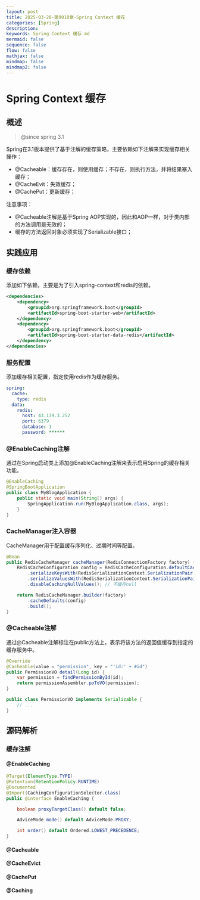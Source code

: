 ```yaml
---
layout: post
title: 2025-03-28-第0010章-Spring Context 缓存
categories: [Spring]
description: 
keywords: Spring Context 缓存.md
mermaid: false
sequence: false
flow: false
mathjax: false
mindmap: false
mindmap2: false
---
```

# Spring Context 缓存

## 概述

> @since spring 3.1



Spring在3.1版本提供了基于注解的缓存策略，主要依赖如下注解来实现缓存相关操作：

- @Cacheable：缓存存在，则使用缓存；不存在，则执行方法，并将结果塞入缓存；
- @CacheEvit：失效缓存；
- @CachePut：更新缓存；



注意事项：

- @Cacheable注解是基于Spring AOP实现的，因此和AOP一样，对于类内部的方法调用是无效的；
- 缓存的方法返回对象必须实现了Serializable接口；



## 实践应用

### 缓存依赖

添加如下依赖，主要是为了引入spring-context和redis的依赖。

```xml
<dependencies>
    <dependency>
        <groupId>org.springframework.boot</groupId>
        <artifactId>spring-boot-starter-web</artifactId>
    </dependency>
    <dependency>
        <groupId>org.springframework.boot</groupId>
        <artifactId>spring-boot-starter-data-redis</artifactId>
    </dependency>
</dependencies>
```



### 服务配置

添加缓存相关配置，指定使用redis作为缓存服务。

```yaml
spring:  
  cache:
    type: redis
  data:
    redis:
      host: 43.139.3.252
      port: 6379
      database: 1
      password: ******
```



### @EnableCaching注解

通过在Spring启动类上添加@EnableCaching注解来表示启用Spring的缓存相关功能。

```java
@EnableCaching
@SpringBootApplication
public class MyBlogApplication {
    public static void main(String[] args) {
        SpringApplication.run(MyBlogApplication.class, args);
    }
}
```



### CacheManager注入容器

CacheManager用于配置缓存序列化、过期时间等配置。

```java
@Bean
public RedisCacheManager cacheManager(RedisConnectionFactory factory) {
    RedisCacheConfiguration config = RedisCacheConfiguration.defaultCacheConfig()
        .serializeKeysWith(RedisSerializationContext.SerializationPair.fromSerializer(new StringRedisSerializer()))
        .serializeValuesWith(RedisSerializationContext.SerializationPair.fromSerializer(new GenericJackson2JsonRedisSerializer()))
        .disableCachingNullValues(); // 不缓存null

    return RedisCacheManager.builder(factory)
        .cacheDefaults(config)
        .build();
}
```



### @Cacheable注解

通过@Cacheable注解标注在public方法上，表示将该方法的返回值缓存到指定的缓存服务中。

```java
@Override
@Cacheable(value = "permission", key = "'id:' + #id")
public PermissionVO detail(Long id) {
    var permission = findPermissionById(id);
    return permissionAssembler.poToVO(permission);
}
```



```java
public class PermissionVO implements Serializable {
    // ...
}
```



## 源码解析

### 缓存注解

#### @EnableCaching

```java
@Target(ElementType.TYPE)
@Retention(RetentionPolicy.RUNTIME)
@Documented
@Import(CachingConfigurationSelector.class)
public @interface EnableCaching {

	boolean proxyTargetClass() default false;

	AdviceMode mode() default AdviceMode.PROXY;

	int order() default Ordered.LOWEST_PRECEDENCE;
}
```



#### @Cacheable



#### @CacheEvict



#### @CachePut



#### @Caching
